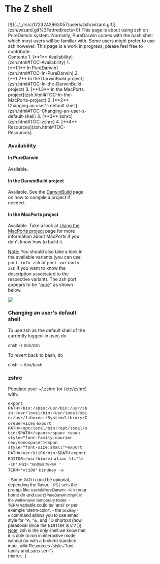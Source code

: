 The Z shell
===========
<div style="margin:5px 10px;display:inline;float:right">
[![](../_/rsrc/1223242963057/users/zsh/wizard.gif)](zsh/wizard.gif%3Fattredirects=0)
This page is about using zsh on PureDarwin system.
Normally, PureDarwin comes with the bash shell which most users will be familiar with.
Some users might prefer to use zsh however. This page is a work in progress, please feel free to contribute.

<div class="sites-embed-align-left-wrapping-off">
<div class="sites-embed-border-off sites-embed" style="width:250px;">
<div class="sites-embed-content sites-embed-type-toc">
<div class="goog-toc sites-embed-toc-maxdepth-6">
Contents
1.  [**1** Availability](zsh.html#TOC-Availability)
    1.  [**1.1** In PureDarwin](zsh.html#TOC-In-PureDarwin)
    2.  [**1.2** In the DarwinBuild project](zsh.html#TOC-In-the-DarwinBuild-project)
    3.  [**1.3** In the MacPorts project](zsh.html#TOC-In-the-MacPorts-project)
2.  [**2** Changing an user's default shell](zsh.html#TOC-Changing-an-user-s-default-shell)
3.  [**3** zshrc](zsh.html#TOC-zshrc)
4.  [**4** Resources](zsh.html#TOC-Resources)

### Availability
#### In PureDarwin
Available.
#### In the DarwinBuild project
Available.
See the [DarwinBuild](../developers/darwinbuild.html) page on how to compile a project if needed.
#### In the MacPorts project
Available.
Take a look at [Using the MacPorts project](../developers/macports.1.html) page for more information about MacPorts if you don't know how to build it.


<span style="text-decoration:underline">Note:</span> You should also take a look in the available variants (you can use <span style="font-family:courier new,monospace"><span style="font-size:small">port info zsh</span></span> or <span style="font-family:courier new,monospace"><span style="font-size:small">port variants zsh</span></span> if you want to know the description associated to the respective variant).
The zsh port appears to be "[pure](../developers/macports/purity.html)" as shown below.

[![](../_/rsrc/1224017323026/users/zsh/pd_portviz%20zsh_directed.png%3Fheight=200&width=143)](zsh/pd_portviz%20zsh_directed.png%3Fattredirects=0)

### Changing an user's default shell
To use zsh as the default shell of the currently logged-in user, do

<span style="font-size:small">chsh -s /bin/zsh</span>

To revert back to bash, do 

<span style="font-size:small">chsh -s /bin/bash</span>
### zshrc
Populate your ~/.zshrc (or /etc/zshrc) with:


<span style="font-family:courier new,monospace"><span style="font-size:small">export PATH=/bin:/sbin:/usr/bin:/usr/sbin:/usr/local/bin:/usr/local/sbin:/usr/libexec:/System/Library/CoreServices</span></span>
<span style="font-family:courier new,monospace"><span style="font-size:small">export PATH=/opt/local/bin:/opt/local/sbin:$PATH</span></span>
<span style="font-family:courier new,monospace"><span style="font-size:small">export PATH=/usr/X11R6/bin:$PATH</span></span>
<span style="font-family:courier new,monospace"><span style="font-size:small">export EDITOR=/usr/bin/vi</span></span>
<span style="font-family:courier new,monospace"><span style="font-size:small">alias ll='ls -lh'</span></span>
<span style="font-family:courier new,monospace"><span style="font-size:small">PS1='%n@%m:%~%# '</span></span>
<span style="font-family:courier new,monospace"><span style="font-size:small">TERM='vt100'</span></span>
<span style="font-family:courier new,monospace"><span style="font-size:small">bindkey -e</span></span>
<div style="font-family:arial,sans-serif">
-   Some <span style="font-size:small">PATH</span> could be optional, depending the flavor.
-   <span style="font-size:12px">PS1 </span>sets the prompt like <span style="font-size:small">user@PureDarwin:~%</span> in your home dir and <span style="font-size:12px">user@PureDarwin:/tmp% <span style="font-size:13px">in the well-known temporary folder.</span></span>
-   <span style="font-size:12px">TERM</span> variable could be 'ansi' or per example 'xterm-color'.
-   the <span style="font-size:12px">bindkey -e</span> command allows you to use emac style for ^A, ^E, and ^D shortcut (how paradoxal since the EDITOR is vi? ;)).
<div style="font-family:arial,sans-serif">
<span style="text-decoration:underline">Note</span>: zsh is the only shell we know that it is able to run in interactive mode without (or with a broken) standard input.
### Resources {style="font-family:arial,sans-serif"}
<div style="font-family:arial,sans-serif">
<http://www.zsh.org/>
<div style="font-family:arial,sans-serif">
<http://zsh.dotsrc.org/> (mirror: <http://zsh.sourceforge.net/> )
<div style="font-family:arial,sans-serif">

<div style="font-family:arial,sans-serif">
<http://en.wikipedia.org/wiki/Zsh> 

